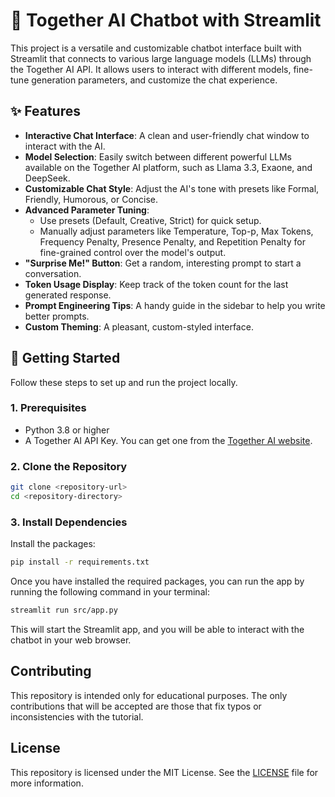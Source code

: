# 🤖 Together AI Chatbot with Streamlit

This project is a versatile and customizable chatbot interface built with Streamlit that connects to various large language models (LLMs) through the Together AI API. It allows users to interact with different models, fine-tune generation parameters, and customize the chat experience.

## ✨ Features

- **Interactive Chat Interface**: A clean and user-friendly chat window to interact with the AI.
- **Model Selection**: Easily switch between different powerful LLMs available on the Together AI platform, such as Llama 3.3, Exaone, and DeepSeek.
- **Customizable Chat Style**: Adjust the AI's tone with presets like Formal, Friendly, Humorous, or Concise.
- **Advanced Parameter Tuning**:
    - Use presets (Default, Creative, Strict) for quick setup.
    - Manually adjust parameters like Temperature, Top-p, Max Tokens, Frequency Penalty, Presence Penalty, and Repetition Penalty for fine-grained control over the model's output.
- **"Surprise Me!" Button**: Get a random, interesting prompt to start a conversation.
- **Token Usage Display**: Keep track of the token count for the last generated response.
- **Prompt Engineering Tips**: A handy guide in the sidebar to help you write better prompts.
- **Custom Theming**: A pleasant, custom-styled interface.

## 🚀 Getting Started

Follow these steps to set up and run the project locally.

### 1. Prerequisites

- Python 3.8 or higher
- A Together AI API Key. You can get one from the [Together AI website](https://api.together.ai/).

### 2. Clone the Repository

```bash
git clone <repository-url>
cd <repository-directory>
```

### 3. Install Dependencies

Install the packages:

```bash
pip install -r requirements.txt
```

Once you have installed the required packages, you can run the app by running the following command in your terminal:

```bash
streamlit run src/app.py
```

This will start the Streamlit app, and you will be able to interact with the chatbot in your web browser.

## Contributing

This repository is intended only for educational purposes. The only contributions that will be accepted are those that fix typos or inconsistencies with the tutorial. 

## License

This repository is licensed under the MIT License. See the [LICENSE](./LICENCE.md) file for more information.
